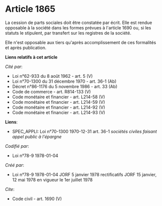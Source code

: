 # Article 1865

La cession de parts sociales doit être constatée par écrit. Elle est rendue opposable à la société dans les formes prévues à
l'article 1690 ou, si les statuts le stipulent, par transfert sur les registres de la société. 

Elle n'est opposable aux tiers qu'après accomplissement de ces formalités et après publication.

**Liens relatifs à cet article**

_Cité par_:

  - Loi n°62-933 du 8 août 1962 - art. 5 (V)
  - Loi n°70-1300 du 31 décembre 1970 - art. 36-1 (Ab)
  - Décret n°86-1176 du 5 novembre 1986 - art. 33 (Ab)
  - Code de commerce - art. R814-133 (V)
  - Code monétaire et financier - art. L214-58 (V)
  - Code monétaire et financier - art. L214-59 (V)
  - Code monétaire et financier - art. L214-92 (V)
  - Code monétaire et financier - art. L214-93 (V)

**Liens**:

  - SPEC_APPLI: Loi n°70-1300 1970-12-31 art. 36-1 *sociétés civiles faisant appel public à l'épargne*

_Codifié par_:

  - Loi n°78-9 1978-01-04

_Créé par_:

  - Loi n°78-9 1978-01-04 JORF 5 janvier 1978 rectificatifs JORF 15 janvier, 12 mai 1978 en vigueur le 1er juillet 1978

_Cite_:

  - Code civil - art. 1690 (V)
